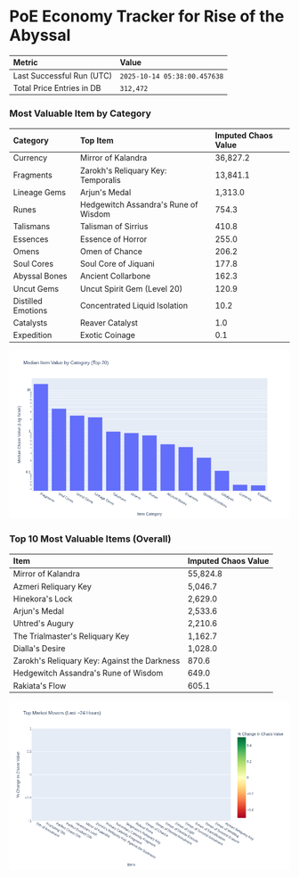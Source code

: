 # PoE Economy Tracker for Rise of the Abyssal

<!-- START_MAINTENANCE -->
| Metric | Value |
|:---|:---|
| Last Successful Run (UTC) | `2025-10-14 05:38:00.457638` |
| Total Price Entries in DB | `312,472` |

<!-- END_MAINTENANCE -->

<!-- START_DATAFRAME_DEBUG -->
<!-- END_DATAFRAME_DEBUG -->

<!-- START_CATEGORY_ANALYSIS -->
### Most Valuable Item by Category
| Category | Top Item | Imputed Chaos Value |
| :--- | :--- | :--- |
| Currency | Mirror of Kalandra | 36,827.2 |
| Fragments | Zarokh's Reliquary Key: Temporalis | 13,841.1 |
| Lineage Gems | Arjun's Medal | 1,313.0 |
| Runes | Hedgewitch Assandra's Rune of Wisdom | 754.3 |
| Talismans | Talisman of Sirrius | 410.8 |
| Essences | Essence of Horror | 255.0 |
| Omens | Omen of Chance | 206.2 |
| Soul Cores | Soul Core of Jiquani | 177.8 |
| Abyssal Bones | Ancient Collarbone | 162.3 |
| Uncut Gems | Uncut Spirit Gem (Level 20) | 120.9 |
| Distilled Emotions | Concentrated Liquid Isolation | 10.2 |
| Catalysts | Reaver Catalyst | 1.0 |
| Expedition | Exotic Coinage | 0.1 |


![Category Analysis Chart](charts/category_analysis.png)
<!-- END_ANALYSIS -->

<!-- START_ANALYSIS -->
### Top 10 Most Valuable Items (Overall)
| Item | Imputed Chaos Value |
| :--- | :--- |
| Mirror of Kalandra | 55,824.8 |
| Azmeri Reliquary Key | 5,046.7 |
| Hinekora's Lock | 2,629.0 |
| Arjun's Medal | 2,533.6 |
| Uhtred's Augury | 2,210.6 |
| The Trialmaster's Reliquary Key | 1,162.7 |
| Dialla's Desire | 1,028.0 |
| Zarokh's Reliquary Key: Against the Darkness | 870.6 |
| Hedgewitch Assandra's Rune of Wisdom | 649.0 |
| Rakiata's Flow | 605.1 |


![Market Movers Chart](charts/market_movers.png)
<!-- END_ANALYSIS -->
